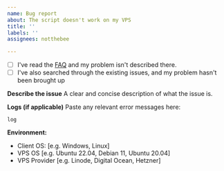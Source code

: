 ```yaml
---
name: Bug report
about: The script doesn't work on my VPS
title: ''
labels: ''
assignees: notthebee

---
```


- [ ] I've read the [FAQ](https://github.com/iomarcovalente/ansible-easy-vpn/blob/main/FAQ.md) and my problem isn't described there.
- [ ] I've also searched through the existing issues, and my problem hasn't been brought up

**Describe the issue**
A clear and concise description of what the issue is.

**Logs (if applicable)**
Paste any relevant error messages here:
```
log
```

**Environment:**
- Client OS: [e.g. Windows, Linux]
- VPS OS [e.g. Ubuntu 22.04, Debian 11, Ubuntu 20.04]
- VPS Provider [e.g. Linode, Digital Ocean, Hetzner]
